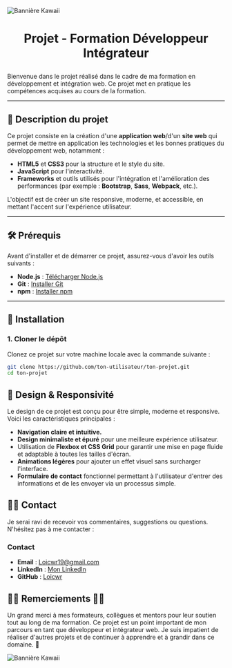 
![Bannière Kawaii](https://i.postimg.cc/QxM3bcXx/DALL-E-2025-03-14-12-50-44-A-kawaii-style-banner-featuring-a-cute-laptop-with-a-smiling-face-surr.webp)


# <p align='center'>Projet - Formation Développeur Intégrateur</p>


Bienvenue dans le projet réalisé dans le cadre de ma formation en développement et intégration web. Ce projet met en pratique les compétences acquises au cours de la formation.

---

## 🚀 Description du projet

Ce projet consiste en la création d'une **application web**/d'un **site web** qui permet de mettre en application les technologies et les bonnes pratiques du développement web, notamment :

- **HTML5** et **CSS3** pour la structure et le style du site.
- **JavaScript** pour l'interactivité.
- **Frameworks** et outils utilisés pour l'intégration et l'amélioration des performances (par exemple : **Bootstrap**, **Sass**, **Webpack**, etc.).

L'objectif est de créer un site responsive, moderne, et accessible, en mettant l'accent sur l'expérience utilisateur.

---

## 🛠 Prérequis

Avant d'installer et de démarrer ce projet, assurez-vous d'avoir les outils suivants :

- **Node.js** : [Télécharger Node.js](https://nodejs.org/)
- **Git** : [Installer Git](https://git-scm.com/)
- **npm** : [Installer npm](https://www.npmjs.com/)
---

## 🧰 Installation

### 1. Cloner le dépôt

Clonez ce projet sur votre machine locale avec la commande suivante :

```bash
git clone https://github.com/ton-utilisateur/ton-projet.git
cd ton-projet 
```
## 🎨 Design & Responsivité

Le design de ce projet est conçu pour être simple, moderne et responsive. Voici les caractéristiques principales : 
 - **Navigation claire et intuitive.**
 - **Design minimaliste et épuré** pour une meilleure expérience utilisateur.
 -  Utilisation de **Flexbox et CSS Grid** pour garantir une mise en page fluide et     adaptable à toutes les tailles d'écran.
 - **Animations légères** pour ajouter un effet visuel sans surcharger l'interface.
 - **Formulaire de contact** fonctionnel permettant à l'utilisateur d'entrer des informations et de les envoyer via un processus simple.

## 🧑‍💻 Contact

Je serai ravi de recevoir vos commentaires, suggestions ou questions. N'hésitez pas à me contacter :

### Contact

- **Email** : Loicwr19@gmail.com
- **LinkedIn** : [Mon LinkedIn](https://www.linkedin.com/in/ton-nom)
- **GitHub** : [Loicwr](https://github.com/Loicwr)

## 🌟🌟 Remerciements 🌟🌟 

Un grand merci à mes formateurs, collègues et mentors pour leur soutien tout au long de ma formation. Ce projet est un point important de mon parcours en tant que développeur et intégrateur web. Je suis impatient de réaliser d'autres projets et de continuer à apprendre et à grandir dans ce domaine. 🚀

![Bannière Kawaii](https://i.postimg.cc/zfZ69h1h/DALL-E-2025-03-14-12-55-20-A-heartfelt-kawaii-style-banner-featuring-a-cheerful-developer-characte.webp)
